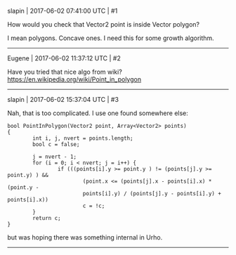 slapin | 2017-06-02 07:41:00 UTC | #1

How would you check that Vector2 point is inside Vector<Vector2> polygon?

I mean polygons. Concave ones. I need this for some growth algorithm.

-------------------------

Eugene | 2017-06-02 11:37:12 UTC | #2

Have you tried that nice algo from wiki?
https://en.wikipedia.org/wiki/Point_in_polygon

-------------------------

slapin | 2017-06-02 15:37:04 UTC | #3

Nah, that is too complicated.
I use one found somewhere else:

    bool PointInPolygon(Vector2 point, Array<Vector2> points)
    {
            int i, j, nvert = points.length;
            bool c = false;

            j = nvert - 1;
            for (i = 0; i < nvert; j = i++) {
                    if (((points[i].y >= point.y ) != (points[j].y >= point.y) ) &&
                            (point.x <= (points[j].x - points[i].x) * (point.y -
                            points[i].y) / (points[j].y - points[i].y) + points[i].x))
                            c = !c;
            }
            return c;
    }

but was hoping there was something internal in Urho.

-------------------------


